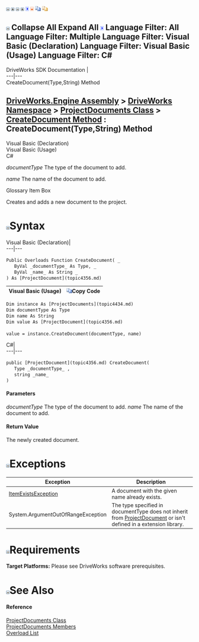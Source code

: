 ![](dotnetimages/collapse.gif) ![](dotnetimages/expand.gif) ![](dotnetimages/collapse.gif) ![](dotnetimages/expand.gif) ![](dotnetimages/drpdown.gif) ![](dotnetimages/drpdown_orange.gif) ![](dotnetimages/copycode.gif) ![](dotnetimages/copycodeHighlight.gif)

![](dotnetimages/collapse.gif) Collapse All Expand All ![](dotnetimages/drpdown.gif) Language Filter: All  Language Filter: Multiple  Language Filter: Visual Basic (Declaration) Language Filter: Visual Basic (Usage) Language Filter: C#  
---  
DriveWorks SDK Documentation  |   
---|---  
CreateDocument(Type,String) Method   
  
[DriveWorks.Engine Assembly](topic2156.md) > [DriveWorks Namespace](topic2159.md) > [ProjectDocuments Class](topic4434.md) > [CreateDocument Method](topic4440.md) : CreateDocument(Type,String) Method  
---  
  
Visual Basic (Declaration)    
Visual Basic (Usage)    
C# 

_documentType_
    The type of the document to add.

_name_
    The name of the document to add.

Glossary Item Box

Creates and adds a new document to the project. 

# ![](dotnetimages/collapse.gif)Syntax

Visual Basic (Declaration)|   
---|---  
      
    
    Public Overloads Function CreateDocument( _
       ByVal _documentType_ As Type, _
       ByVal _name_ As String _
    ) As [ProjectDocument](topic4356.md)  
  
Visual Basic (Usage)| ![](dotnetimages/copycode.gif)Copy Code  
---|---  
      
    
    Dim instance As [ProjectDocuments](topic4434.md)
    Dim documentType As Type
    Dim name As String
    Dim value As [ProjectDocument](topic4356.md)
     
    value = instance.CreateDocument(documentType, name)  
  
C#|   
---|---  
      
    
    public [ProjectDocument](topic4356.md) CreateDocument( 
       Type _documentType_ ,
       string _name_
    )  
  
#### Parameters

 _documentType_
    The type of the document to add.
_name_
    The name of the document to add.

#### Return Value

The newly created document.

# ![](dotnetimages/collapse.gif)Exceptions

Exception| Description  
---|---  
[ItemExistsException](topic3561.md)| A document with the given name already exists.  
System.ArgumentOutOfRangeException| The type specified in documentType does not inherit from [ProjectDocument](topic4356.md) or isn't defined in a extension library.  
  
# ![](dotnetimages/collapse.gif)Requirements

**Target Platforms:** Please see DriveWorks software prerequisites.

# ![](dotnetimages/collapse.gif)See Also

#### Reference

[ProjectDocuments Class](topic4434.md)   
[ProjectDocuments Members](topic4435.md)   
[Overload List](topic4440.md)


